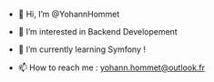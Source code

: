 - 👋 Hi, I’m @YohannHommet
- 👀 I’m interested in Backend Developement
- 🌱 I’m currently learning Symfony !

- 📫 How to reach me : yohann.hommet@outlook.fr

<!---
YohannHommet/YohannHommet is a ✨ special ✨ repository because its `README.md` (this file) appears on your GitHub profile.
You can click the Preview link to take a look at your changes.
--->

